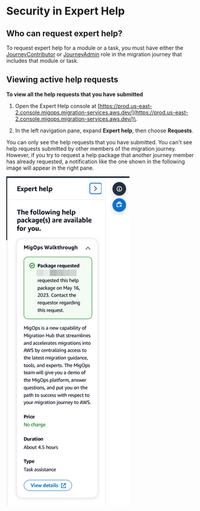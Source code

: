 # Security in Expert Help<a name="security"></a>

## Who can request expert help?<a name="requesting-packages"></a>

To request expert help for a module or a task, you must have either the [JourneyContributor](https://github.com/aws-samples/aws-migops-guidance/blob/main/User%20Guide/roles.md#journeycontributor) or [JourneyAdmin](https://github.com/aws-samples/aws-migops-guidance/blob/main/User%20Guide/roles.md#journeyadmin) role in the migration journey that includes that module or task\.

## Viewing active help requests<a name="viewing-requests"></a>

**To view all the help requests that you have submitted**

1. Open the Expert Help console at [https://prod.us-east-2.console.migops.migration-services.aws.dev/](https://prod.us-east-2.console.migops.migration-services.aws.dev/)\.

1. In the left navigation pane, expand **Expert help**, then choose **Requests**\.

You can only see the help requests that you have submitted\. You can't see help requests submitted by other members of the migration journey\. However, if you try to request a help package that another journey member has already requested, a notification like the one shown in the following image will appear in the right pane\.

![\[alt_text\]](./images/package-requested.png)